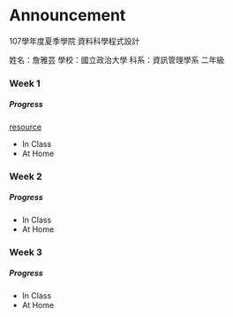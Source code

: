 # Announcement
107學年度夏季學院 資料科學程式設計

姓名：詹雅芸
學校：國立政治大學
科系：資訊管理學系 二年級

### Week 1
##### Progress
[resource](https://www.peculab.org/2019/07/03/108-%e5%85%a8%e5%9c%8b%e5%a4%8f%e5%ad%a3%e5%ad%b8%e9%99%a2%e5%ad%b8%e5%93%a1-github/)
* In Class
* At Home


### Week 2
##### Progress
* In Class
* At Home

### Week 3
##### Progress
* In Class
* At Home
